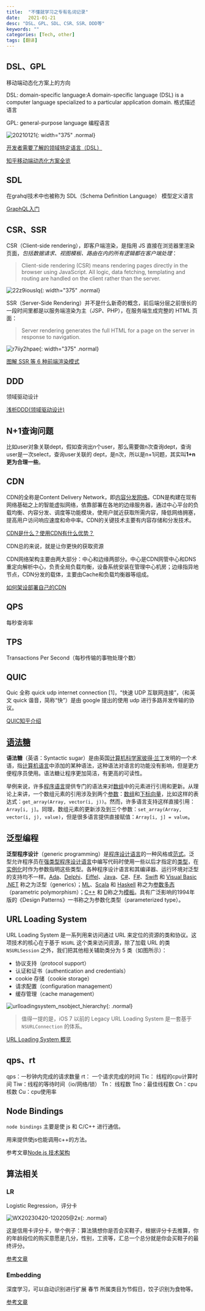 ```yaml
---
title:  "不懂就学习之专有名词记录"
date:   2021-01-21
desc: "DSL、GPL、SDL、CSR、SSR、DDD等"
keywords: ""
categories: [Tech, other]
tags: [翻译]
---
```


## DSL、GPL

移动端动态化方案上的方向

DSL:  domain-specific language:A domain-specific language (DSL) is a computer language specialized to a particular application domain. 格式描述语言

GPL: general-purpose language 编程语言

![20210121](/assets/img/other/20210121.png){: width="375" .normal}

[开发者需要了解的领域特定语言（DSL）](https://zhuanlan.zhihu.com/p/110757158)

[知乎移动端动态化方案全览](https://www.infoq.cn/article/rrvp-kli8awex6tub1ag)

## SDL

在grahql技术中也被称为 SDL（Schema Definition Language） 模型定义语言

[GraphQL入门](https://graphql.cn/learn/)



## CSR、SSR

CSR（Client-side rendering），即客户端渲染，是指用 JS 直接在浏览器里渲染页面，*包括数据请求、视图模板、路由在内的所有逻辑都在客户端处理*：

> Client-side rendering (CSR) means rendering pages directly in the browser using JavaScript. All logic, data fetching, templating and routing are handled on the client rather than the server.

![22z9iouslq](/assets/img/other/22z9iouslq.png){: width="375" .normal}

SSR（Server-Side Rendering）并不是什么新奇的概念，前后端分层之前很长的一段时间里都是以服务端渲染为主（JSP、PHP），在服务端生成完整的 HTML 页面：

> Server rendering generates the full HTML for a page on the server in response to navigation.

![r7iiy2hpae](/assets/img/other/r7iiy2hpae.png){: width="375" .normal}

[图解 SSR 等 6 种前端渲染模式](https://cloud.tencent.com/developer/article/1650875)



## DDD

领域驱动设计

[浅析DDD(领域驱动设计)](https://www.jianshu.com/p/b6ec06d6b594)





## N+1查询问题

比如user对象关联dept，假如查询出n个user，那么需要做n次查询dept，查询user是一次select，查询user关联的
dept，是n次，所以是n+1问题，其实叫**1+n更为合理一些**。





## CDN

CDN的全称是Content Delivery Network，即[内容分发网络](https://baike.baidu.com/item/内容分发网络/4034265)。CDN是构建在现有网络基础之上的智能虚拟网络，依靠部署在各地的边缘服务器，通过中心平台的负载均衡、内容分发、调度等功能模块，使用户就近获取所需内容，降低网络拥塞，提高用户访问响应速度和命中率。CDN的关键技术主要有内容存储和分发技术。

[CDN是什么？使用CDN有什么优势？](https://www.zhihu.com/question/36514327)

CDN总的来说，就是让你更快的获取资源

CDN网络架构主要由两大部分：中心和边缘两部分。中心是CDN网管中心和DNS重定向解析中心，负责全局负载均衡，设备系统安装在管理中心机房；边缘指异地节点，CDN分发的载体，主要由Cache和负载均衡器等组成。

[如何架设部署自己的CDN](https://www.zhihu.com/question/21771529)

## QPS

每秒查询率





## TPS

Transactions Per Second（每秒传输的事物处理个数）





## QUIC

Quic 全称 quick udp internet connection [1]，“快速 UDP 互联网连接”，（和英文 quick 谐音，简称“快”）是由 google 提出的使用 udp 进行多路并发传输的协议。

[QUIC知乎介绍](https://zhuanlan.zhihu.com/p/32553477)



## [语法糖](https://zh.wikipedia.org/wiki/%E8%AF%AD%E6%B3%95%E7%B3%96)

**语法糖**（英语：Syntactic sugar）是由英国[计算机科学家](https://zh.wikipedia.org/wiki/计算机科学家)[彼得·兰丁](https://zh.wikipedia.org/wiki/彼得·兰丁)发明的一个术语，指[计算机语言](https://zh.wikipedia.org/wiki/计算机语言)中添加的某种语法，这种语法对语言的功能没有影响，但是更方便程序员使用。语法糖让程序更加简洁，有更高的可读性。

举例来说，许多[程序语言](https://zh.wikipedia.org/wiki/程序語言)提供专门的语法来对[数组](https://zh.wikipedia.org/wiki/数组)中的元素进行引用和更新。从理论上来讲，一个数组元素的引用涉及到两个[参数](https://zh.wikipedia.org/wiki/參數_(程式設計))：[数组](https://zh.wikipedia.org/wiki/数组)和[下标向量](https://zh.wikipedia.org/w/index.php?title=下标向量&action=edit&redlink=1)，比如这样的表达式：`get_array(Array, vector(i, j))`。然而，许多语言支持这样直接引用：`Array[i, j]`。同理，数组元素的更新涉及到三个参数：`set_array(Array, vector(i, j), value)`，但是很多语言提供直接赋值：`Array[i, j] = value`。

## 泛型编程

**泛型程序设计**（generic programming）是[程序设计语言](https://zh.wikipedia.org/wiki/程序设计语言)的一种风格或[范式](https://zh.wikipedia.org/wiki/编程范型)。泛型允许程序员在[强类型程序设计语言](https://zh.wikipedia.org/wiki/強類型程式語言)中编写代码时使用一些以后才指定的[类型](https://zh.wikipedia.org/wiki/类型)，在[实例化](https://zh.wikipedia.org/wiki/实例)时作为参数指明这些类型。各种程序设计语言和其编译器、运行环境对泛型的支持均不一样。[Ada](https://zh.wikipedia.org/wiki/Ada)、[Delphi](https://zh.wikipedia.org/wiki/Delphi)、[Eiffel](https://zh.wikipedia.org/wiki/Eiffel)、[Java](https://zh.wikipedia.org/wiki/Java)、[C#](https://zh.wikipedia.org/wiki/C♯)、[F#](https://zh.wikipedia.org/wiki/F)、[Swift](https://zh.wikipedia.org/wiki/Swift_(程式語言)) 和 [Visual Basic .NET](https://zh.wikipedia.org/wiki/Visual_Basic_.NET) 称之为泛型（generics）；[ML](https://zh.wikipedia.org/wiki/ML语言)、[Scala](https://zh.wikipedia.org/wiki/Scala) 和 [Haskell](https://zh.wikipedia.org/wiki/Haskell) 称之为[参数多态](https://zh.wikipedia.org/wiki/参数多态)（parametric polymorphism）；[C++](https://zh.wikipedia.org/wiki/C%2B%2B) 和 [D](https://zh.wikipedia.org/wiki/D語言)称之为[模板](https://zh.wikipedia.org/wiki/模板_(C%2B%2B))。具有广泛影响的1994年版的《Design Patterns》一书称之为参数化类型（parameterized type）。



## URL Loading System

URL Loading System 是一系列用来访问通过 URL 来定位的资源的类和协议。这项技术的核心在于基于 `NSURL` 这个类来访问资源，除了加载 URL 的类 `NSURLSession` 之外，我们把其他相关辅助类分为 5 类（如图所示）：

- 协议支持（protocol support）
- 认证和证书（authentication and credentials）
- cookie 存储（cookie storage）
- 请求配置（configuration management）
- 缓存管理（cache management）

![urlloadingsystem_nsobject_hierarchy](/assets/img/study/urlloadingsystem_nsobject_hierarchy.png){: .normal}

> 值得一提的是，iOS 7 以前的 Legacy URL Loading System 是一套基于 `NSURLConnection` 的体系。

[URL Loading System 概览](https://juejin.cn/post/6844903555858448391)

## qps、rt

qps：一秒钟内完成的请求数量
rt：   一个请求完成的时间
Tic： 线程的cpu计算时间
Tiw：线程的等待时间（io/网络/锁）
Tn： 线程数
Tno：最佳线程数
Cn：cpu核数
Cu：cpu使用率



## Node Bindings

`node bindings` 主要是使 js 和 C/C++ 进行通信。

用来提供使js也能调用c++的方法。

参考文章[Node.js 技术架构](https://zhuanlan.zhihu.com/p/428394028)



## 算法相关

### LR

Logistic Regression，评分卡

![WX20230420-120205@2x](/assets/img/work/WX20230420-120205@2x.png.png){: .normal}

这是信用卡评分卡，举个例子：算法猜想你是否会买鞋子，根据评分卡去推算，你的年龄段位的购买意愿是几分，性别，工资等，汇总一个总分就是你会买鞋子的最终评分。

[参考文章](https://zhuanlan.zhihu.com/p/320196402)

### Embedding

深度学习，可以自动识别进行扩展 春节 所属类目为节假日，饺子识别为食物等。

[参考文章](https://zhuanlan.zhihu.com/p/320196402)

